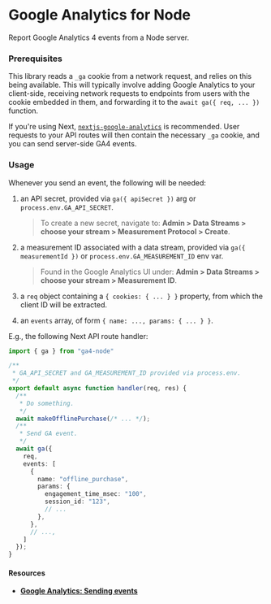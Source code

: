 # Google Analytics for Node

Report Google Analytics 4 events from a Node server.

### Prerequisites

This library reads a `_ga` cookie from a network request, and relies on this
being available.  This will typically involve adding Google Analytics to your
client-side, receiving network requests to endpoints from users with the cookie
embedded in them, and forwarding it to the `await ga({ req, ... })` function.

If you're using Next,
[`nextjs-google-analytics`](https://www.npmjs.com/package/nextjs-google-analytics)
is recommended. User requests to your API routes will then contain the necessary
`_ga` cookie, and you can send server-side GA4 events.

### Usage

Whenever you send an event, the following will be needed:

  1. an API secret, provided via `ga({ apiSecret })` arg or
    `process.env.GA_API_SECRET`.

      > To create a new secret, navigate to: **Admin > Data Streams > choose
      your stream > Measurement Protocol > Create**.

  2. a measurement ID associated with a data stream, provided via `ga({
    measurementId })` or `process.env.GA_MEASUREMENT_ID` env var.

      > Found in the Google Analytics UI under: **Admin > Data Streams > choose
      your stream > Measurement ID**.

  3. a `req` object containing a `{ cookies: { ... } }` property, from which the
    client ID will be extracted.

  4. an `events` array, of form `{ name: ..., params: { ... } }`.

E.g., the following Next API route handler:

```ts
import { ga } from "ga4-node"

/**
 * GA_API_SECRET and GA_MEASUREMENT_ID provided via process.env.
 */
export default async function handler(req, res) {
  /**
   * Do something.
   */
  await makeOfflinePurchase(/* ... */);
  /**
   * Send GA event.
   */
  await ga({
    req,
    events: [
      {
        name: "offline_purchase",
        params: {
          engagement_time_msec: "100",
          session_id: "123",
          // ...
        },
      },
      // ...,
    ]
  });
}
```

#### Resources 

- [**Google Analytics: Sending events**](https://developers.google.com/analytics/devguides/collection/protocol/ga4/sending-events?client_type=gtag)